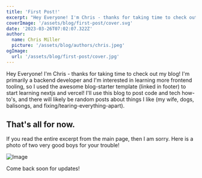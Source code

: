 ```yaml
---
title: 'First Post!'
excerpt: "Hey Everyone! I'm Chris - thanks for taking time to check out my blog! I'm primarily a backend developer but I'm interested in learning more frontend, so I used the awesome blog-starter template (linked in footer) to start learning nextjs and vercel! I'll use this blog to post code and tech how-to's, and there will likely be random posts about things I like (my wife, dogs, balisongs, and fixing/tearing-everything-apart)."
coverImage: '/assets/blog/first-post/cover.svg'
date: '2023-03-26T07:02:07.322Z'
author:
  name: Chris Miller
  picture: '/assets/blog/authors/chris.jpeg'
ogImage:
  url: '/assets/blog/first-post/cover.jpg'
---
```


Hey Everyone! I'm Chris - thanks for taking time to check out my blog! I'm primarily a backend developer and I'm interested in learning more frontend tooling, so I used the awesome blog-starter template (linked in footer) to start learning nextjs and vercel! I'll use this blog to post code and tech how-to's, and there will likely be random posts about things I like (my wife, dogs, balisongs, and fixing/tearing-everything-apart).

## That's all for now.

If you read the entire excerpt from the main page, then I am sorry. Here is a photo of two very good boys for your trouble!

![Image](/assets/blog/first-post/good-boys.jpeg)

Come back soon for updates!
